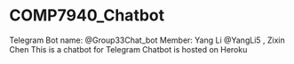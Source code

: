 # COMP7940_Chatbot
Telegram Bot name: @Group33Chat_bot
Member: Yang Li @YangLi5 , Zixin Chen
This is a chatbot for Telegram
Chatbot is hosted on Heroku
